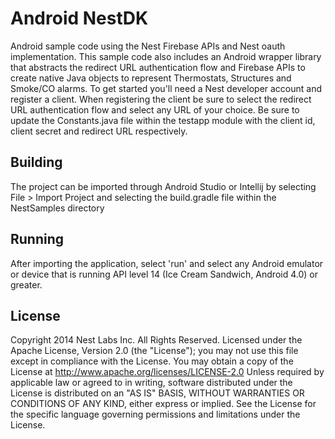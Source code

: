 # Android NestDK

Android sample code using the Nest Firebase APIs and Nest oauth implementation.  This sample code also includes an Android wrapper library that abstracts the redirect URL authentication flow and Firebase APIs to create native Java objects to represent Thermostats, Structures and Smoke/CO alarms. To get started you'll need a Nest developer account and register a client.  When registering the client be sure to select the redirect URL authentication flow and select any URL of your choice. Be sure to update the Constants.java file within the testapp module with the client id, client secret and redirect URL respectively.

## Building

The project can be imported through Android Studio or Intellij by selecting File > Import Project and selecting the build.gradle file within the NestSamples directory

## Running

After importing the application, select 'run' and select any Android emulator or device that is running API level 14 (Ice Cream Sandwich, Android 4.0) or greater.


## License
Copyright 2014 Nest Labs Inc. All Rights Reserved.
Licensed under the Apache License, Version 2.0 (the "License"); you may not use this file except in compliance with the License. You may obtain a copy of the License at
http://www.apache.org/licenses/LICENSE-2.0
Unless required by applicable law or agreed to in writing, software distributed under the License is distributed on an "AS IS" BASIS, WITHOUT WARRANTIES OR CONDITIONS OF ANY KIND, either express or implied. See the License for the specific language governing permissions and limitations under the License.